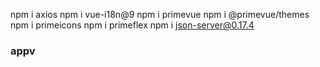 npm i axios 
npm i vue-i18n@9 
npm i primevue 
npm i @primevue/themes
npm i primeicons 
npm i primeflex 
npm i json-server@0.17.4

### appv

<script>

//import {BcApiService} from "./news/services/bc-api.service.js";
//import {Ent} from "./news/model/ent.entity.js";
//import EntList from "./news/components/ent-list.component.vue";
//import ToolbarContent from "./public/components/toolbar-content.component.vue";
//import FooterContent from "./public/components/footer-content.component.vue";
export default {
  name: 'App',
  //components: {ToolbarContent, EntList, FooterContent},
  data() {
    return {
        ents: [],
        errors: [],
        bcApi: new BCApiService() 
    }
  },
  methods: {
    buildEntListFromResponseData(ents) {
        return ents.map(ent => new Ent(
            ent.at1,
            ent.at2,
            ent.at3,
            ent.at4
        ))
    },
    getEnts() {
        this.bcApi.getAllSources()
            .then(response => {
                let ents = response.data.ents;
                this.ents = this.buildEntListFromResponseData(ents);
                console.log(this.ents);
            })
            .catch(e => this.errors.push(e));
    }
  },
  created() {
    this.getEnts();
    console.log("App vue works");
  }
}
</script>

<template>
  <toolbar-content/>
    <div>
        <ent-list v-if="errors" :ents="ents"/>
    </div> 
  </div>
  <footer-content/>
</template>

<style scoped>

</style>

